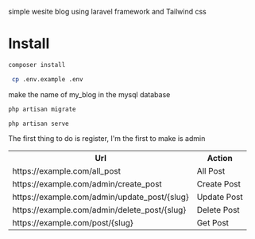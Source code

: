 simple wesite blog using laravel framework and Tailwind css
# Install
```sh 
composer install 
```

```sh 
 cp .env.example .env
```
make the name of my_blog in the mysql database
```sh 
php artisan migrate 

```


```sh
php artisan serve 

```
The first thing to do is register, I'm the first to make is admin


<table>
  <tr>
    <th>Url</th>
    <th>Action</th>
  </tr>
  <tr>
    <td>https://example.com/all_post</td>
  <td>All Post</td>

  </tr>
  <tr>
  <td>https://example.com/admin/create_post</td>
    <td>Create Post</td>
  </tr>
  <tr>
  <td>https://example.com/admin/update_post/{slug}</td>
    <td>Update Post</td>
  </tr>
  <tr>
  <td>https://example.com/admin/delete_post/{slug}</td>
    <td>Delete Post</td>
  </tr>
  <tr>
  <td>https://example.com/post/{slug}</td>
    <td>Get Post</td>
  </tr>
</table>
 

